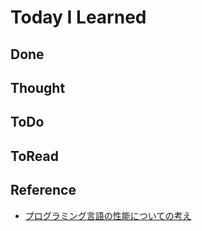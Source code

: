 # Today I Learned

## Done

## Thought

## ToDo

## ToRead

## Reference
- [プログラミング言語の性能についての考え](https://orisano.hatenablog.com/entry/2025/03/17/085154)